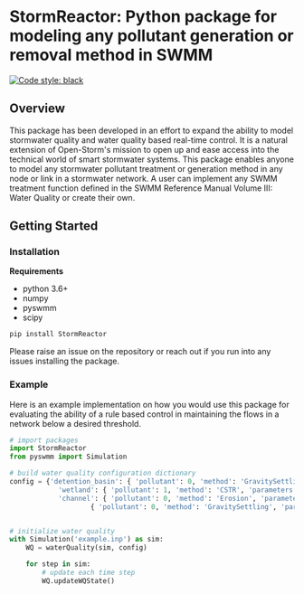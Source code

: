 # StormReactor: Python package for modeling any pollutant generation or removal method in SWMM
[![Code style: black](https://img.shields.io/badge/code%20style-black-000000.svg)](https://github.com/python/black)

## Overview 

This package has been developed in an effort to expand the ability to model stormwater quality and water quality based real-time control. It is a natural extension of Open-Storm's mission to open up and ease access into the technical world of smart stormwater systems. This package enables anyone to model any stormwater pollutant treatment or generation method in any node or link in a stormwater network. A user can implement any SWMM treatment function defined in the SWMM Reference Manual Volume III: Water Quality or create their own.   


## Getting Started 

### Installation 

**Requirements**

- python 3.6+
- numpy
- pyswmm
- scipy


```bash 
pip install StormReactor
```

Please raise an issue on the repository or reach out if you run into any issues installing the package. 

### Example 

Here is an example implementation on how you would use this package for evaluating the ability of a rule based control in maintaining the flows in a network below a desired threshold. 

```python 
# import packages
import StormReactor
from pyswmm import Simulation

# build water quality configuration dictionary
config = {'detention_basin': { 'pollutant': 0, 'method': 'GravitySettling', 'parameters': {'k': 0.01, 'C_s': 10.0}},\
			'wetland': { 'pollutant': 1, 'method': 'CSTR', 'parameters': {'k': -0.20, 'n': 1.0, 'Co': 0.0}},\
			'channel': { 'pollutant': 0, 'method': 'Erosion', 'parameters': {'w': 10.0, 'So': 0.001, 'Ss': 2.68, 'd50': 0.7}},\
					{ 'pollutant': 0, 'method': 'GravitySettling', 'parameters': {'k': 0.01, 'C_s': 10.0}}}


# initialize water quality
with Simulation('example.inp') as sim:
	WQ = waterQuality(sim, config)

	for step in sim:
		# update each time step
		WQ.updateWQState()

```
